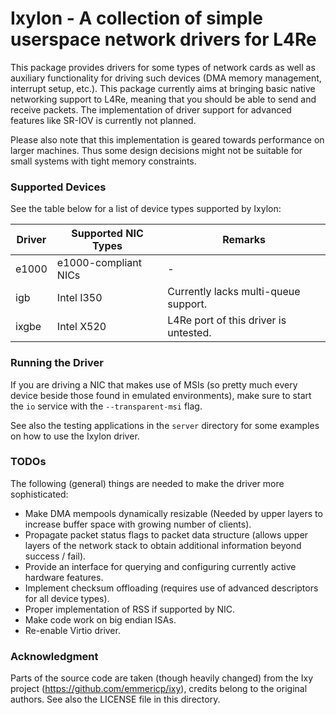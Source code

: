 # Ixylon - A collection of simple userspace network drivers for L4Re

This package provides drivers for some types of network cards as well as
auxiliary functionality for driving such devices (DMA memory management,
interrupt setup, etc.). This package currently aims at bringing basic native
networking support to L4Re, meaning that you should be able to send
and receive packets. The implementation of driver support for advanced features
like SR-IOV is currently not planned.

Please also note that this implementation is geared towards performance on
larger machines. Thus some design decisions might not be suitable for small
systems with tight memory constraints.

### Supported Devices

See the table below for a list of device types supported by Ixylon:

| Driver | Supported NIC Types  | Remarks                               |
|--------|----------------------|---------------------------------------|
| e1000  | e1000-compliant NICs | -                                     |
| igb    | Intel I350           | Currently lacks multi-queue support.  |
| ixgbe  | Intel X520           | L4Re port of this driver is untested. |

### Running the Driver

If you are driving a NIC that makes use of MSIs (so pretty much every device
beside those found in emulated environments), make sure to start the `io`
service with the `--transparent-msi` flag.

See also the testing applications in the `server` directory for some examples
on how to use the Ixylon driver.

### TODOs

The following (general) things are needed to make the driver more
sophisticated:

* Make DMA mempools dynamically resizable (Needed by upper layers to increase
  buffer space with growing number of clients).
* Propagate packet status flags to packet data structure (allows upper layers
  of the network stack to obtain additional information beyond success / fail).
* Provide an interface for querying and configuring currently active hardware
  features.
* Implement checksum offloading (requires use of advanced descriptors for all
  device types).
* Proper implementation of RSS if supported by NIC.
* Make code work on big endian ISAs.
* Re-enable Virtio driver.

### Acknowledgment

Parts of the source code are taken (though heavily changed) from the Ixy project
(https://github.com/emmericp/ixy), credits belong to the original authors.
See also the LICENSE file in this directory.
